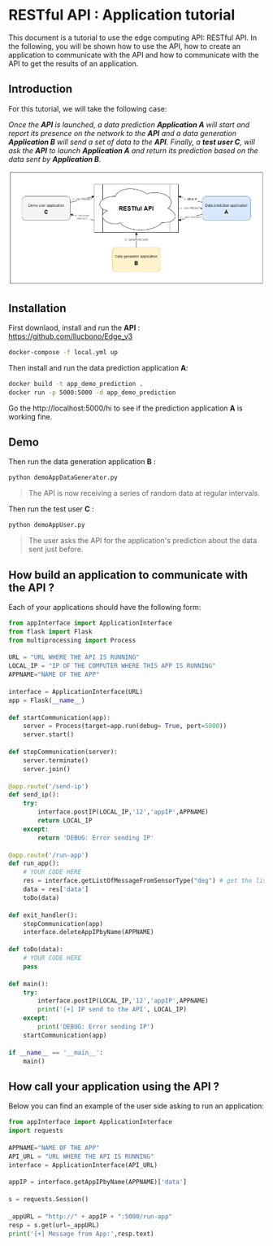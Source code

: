 # RESTful API : Application tutorial

This document is a tutorial to use the edge computing API: RESTful API. In the following, you will be shown how to use the API, how to create an application to communicate with the API and how to communicate with the API to get the results of an application.

## Introduction
For this tutorial, we will take the following case: 

*Once the **API** is launched, a data prediction **Application A** will start and report its presence on the network to the **API** and a data generation **Application B** will send a set of data to the **API**. Finally, a **test user C**, will ask the **API** to launch **Application A** and return its prediction based on the data sent by **Application B**.*

![Drag Racing](etc/RESTful-tutorial.png)

## Installation
First downlaod, install and run the **API** : https://github.com/llucbono/Edge_v3
```bash
docker-compose -f local.yml up
```
Then install and run the data prediction application **A**:
```bash
docker build -t app_demo_prediction .
docker run -p 5000:5000 -d app_demo_prediction
```
Go the http://localhost:5000/hi to see if the prediction application **A** is working fine.
## Demo
Then run the data generation application **B** :
```bash
python demoAppDataGenerator.py
```
> The API is now receiving a series of random data at regular intervals.

Then run the test user **C** :
```bash
python demoAppUser.py
```
> The user asks the API for the application's prediction about the data sent just before.

## How build an application to communicate with the API ?
Each of your applications should have the following form:
```python
from appInterface import ApplicationInterface
from flask import Flask
from multiprocessing import Process

URL = "URL WHERE THE API IS RUNNING"
LOCAL_IP = "IP OF THE COMPUTER WHERE THIS APP IS RUNNING"
APPNAME="NAME OF THE APP"

interface = ApplicationInterface(URL)
app = Flask(__name__)

def startCommunication(app):
    server = Process(target=app.run(debug= True, port=5000))
    server.start()    

def stopCommunication(server):
    server.terminate()
    server.join()

@app.route('/send-ip')
def send_ip():
    try:
        interface.postIP(LOCAL_IP,'12','appIP',APPNAME)
        return LOCAL_IP
    except:
        return 'DEBUG: Error sending IP'
        
@app.route('/run-app')
def run_app():
    # YOUR CODE HERE
    res = interface.getListOfMessageFromSensorType("deg") # get the list of data from the sensor type "deg"
    data = res['data']
    toDo(data)

def exit_handler():
    stopCommunication(app)
    interface.deleteAppIPbyName(APPNAME)

def toDo(data):
    # YOUR CODE HERE
    pass

def main():
    try:
        interface.postIP(LOCAL_IP,'12','appIP',APPNAME)
        print('[+] IP send to the API', LOCAL_IP)
    except:
        print('DEBUG: Error sending IP')
    startCommunication(app)

if __name__ == '__main__':
    main()
```

## How call your application using the API ?
Below you can find an example of the user side asking to run an application:
```python
from appInterface import ApplicationInterface
import requests

APPNAME="NAME OF THE APP"
API_URL = "URL WHERE THE API IS RUNNING"
interface = ApplicationInterface(API_URL)

appIP = interface.getAppIPbyName(APPNAME)['data']

s = requests.Session()

_appURL = "http://" + appIP + ":5000/run-app"
resp = s.get(url=_appURL)
print('[+] Message from App:',resp.text)
```